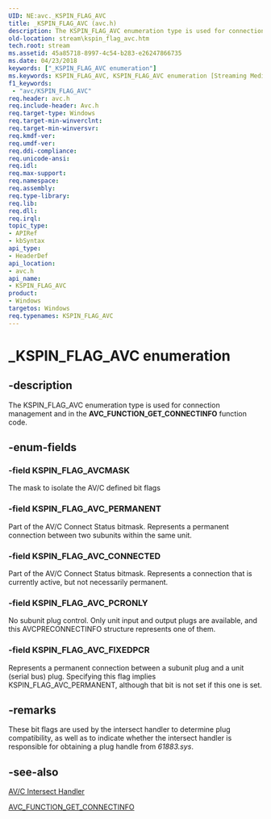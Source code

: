 ```yaml
---
UID: NE:avc._KSPIN_FLAG_AVC
title: _KSPIN_FLAG_AVC (avc.h)
description: The KSPIN_FLAG_AVC enumeration type is used for connection management and in the AVC_FUNCTION_GET_CONNECTINFO function code.
old-location: stream\kspin_flag_avc.htm
tech.root: stream
ms.assetid: 45a85718-8997-4c54-b283-e26247866735
ms.date: 04/23/2018
keywords: ["_KSPIN_FLAG_AVC enumeration"]
ms.keywords: KSPIN_FLAG_AVC, KSPIN_FLAG_AVC enumeration [Streaming Media Devices], KSPIN_FLAG_AVCMASK, KSPIN_FLAG_AVC_CONNECTED, KSPIN_FLAG_AVC_FIXEDPCR, KSPIN_FLAG_AVC_PCRONLY, KSPIN_FLAG_AVC_PERMANENT, _KSPIN_FLAG_AVC, avc/KSPIN_FLAG_AVC, avc/KSPIN_FLAG_AVCMASK, avc/KSPIN_FLAG_AVC_CONNECTED, avc/KSPIN_FLAG_AVC_FIXEDPCR, avc/KSPIN_FLAG_AVC_PCRONLY, avc/KSPIN_FLAG_AVC_PERMANENT, avcref_9fab0898-b113-4d2f-ae4a-8cc6b01217d9.xml, stream.kspin_flag_avc
f1_keywords:
 - "avc/KSPIN_FLAG_AVC"
req.header: avc.h
req.include-header: Avc.h
req.target-type: Windows
req.target-min-winverclnt: 
req.target-min-winversvr: 
req.kmdf-ver: 
req.umdf-ver: 
req.ddi-compliance: 
req.unicode-ansi: 
req.idl: 
req.max-support: 
req.namespace: 
req.assembly: 
req.type-library: 
req.lib: 
req.dll: 
req.irql: 
topic_type:
- APIRef
- kbSyntax
api_type:
- HeaderDef
api_location:
- avc.h
api_name:
- KSPIN_FLAG_AVC
product:
- Windows
targetos: Windows
req.typenames: KSPIN_FLAG_AVC
---
```


# _KSPIN_FLAG_AVC enumeration


## -description


The KSPIN_FLAG_AVC enumeration type is used for connection management and in the <b>AVC_FUNCTION_GET_CONNECTINFO</b> function code.


## -enum-fields




### -field KSPIN_FLAG_AVCMASK

The mask to isolate the AV/C defined bit flags


### -field KSPIN_FLAG_AVC_PERMANENT

Part of the AV/C Connect Status bitmask. Represents a permanent connection between two subunits within the same unit.


### -field KSPIN_FLAG_AVC_CONNECTED

Part of the AV/C Connect Status bitmask. Represents a connection that is currently active, but not necessarily permanent.


### -field KSPIN_FLAG_AVC_PCRONLY

No subunit plug control. Only unit input and output plugs are available, and this AVCPRECONNECTINFO structure represents one of them.


### -field KSPIN_FLAG_AVC_FIXEDPCR

Represents a permanent connection between a subunit plug and a unit (serial bus) plug. Specifying this flag implies KSPIN_FLAG_AVC_PERMANENT, although that bit is not set if this one is set.


## -remarks



These bit flags are used by the intersect handler to determine plug compatibility, as well as to indicate whether the intersect handler is responsible for obtaining a plug handle from <i>61883.sys</i>.




## -see-also




<a href="https://docs.microsoft.com/windows-hardware/drivers/ddi/avc/nc-avc-pfnavcintersecthandler">AV/C Intersect Handler</a>



<a href="https://docs.microsoft.com/windows-hardware/drivers/stream/avc-function-get-connectinfo">AVC_FUNCTION_GET_CONNECTINFO</a>
 

 


